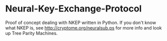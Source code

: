 Neural-Key-Exchange-Protocol
============================

Proof of concept dealing with NKEP written in Python. If you don't know what NKEP is, see http://cryptome.org/neuralsub.ps for more info and look up Tree Parity Machines.
